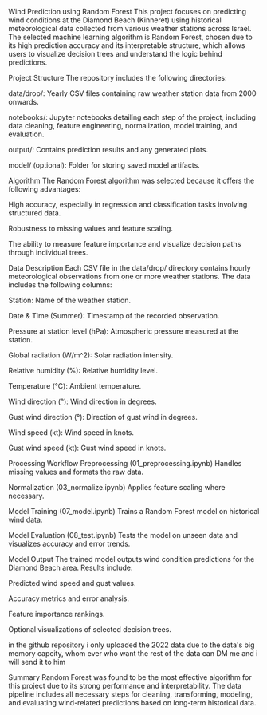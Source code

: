 
Wind Prediction using Random Forest
This project focuses on predicting wind conditions at the Diamond Beach (Kinneret) using historical meteorological data collected from various weather stations across Israel. The selected machine learning algorithm is Random Forest, chosen due to its high prediction accuracy and its interpretable structure, which allows users to visualize decision trees and understand the logic behind predictions.

Project Structure
The repository includes the following directories:

data/drop/: Yearly CSV files containing raw weather station data from 2000 onwards.

notebooks/: Jupyter notebooks detailing each step of the project, including data cleaning, feature engineering, normalization, model training, and evaluation.

output/: Contains prediction results and any generated plots.

model/ (optional): Folder for storing saved model artifacts.

Algorithm
The Random Forest algorithm was selected because it offers the following advantages:

High accuracy, especially in regression and classification tasks involving structured data.

Robustness to missing values and feature scaling.

The ability to measure feature importance and visualize decision paths through individual trees.

Data Description
Each CSV file in the data/drop/ directory contains hourly meteorological observations from one or more weather stations. The data includes the following columns:

Station: Name of the weather station.

Date & Time (Summer): Timestamp of the recorded observation.

Pressure at station level (hPa): Atmospheric pressure measured at the station.

Global radiation (W/m^2): Solar radiation intensity.

Relative humidity (%): Relative humidity level.

Temperature (°C): Ambient temperature.

Wind direction (°): Wind direction in degrees.

Gust wind direction (°): Direction of gust wind in degrees.

Wind speed (kt): Wind speed in knots.

Gust wind speed (kt): Gust wind speed in knots.

Processing Workflow
Preprocessing (01_preprocessing.ipynb)
Handles missing values and formats the raw data.

Normalization (03_normalize.ipynb)
Applies feature scaling where necessary.

Model Training (07_model.ipynb)
Trains a Random Forest model on historical wind data.

Model Evaluation (08_test.ipynb)
Tests the model on unseen data and visualizes accuracy and error trends.

Model Output
The trained model outputs wind condition predictions for the Diamond Beach area. Results include:

Predicted wind speed and gust values.

Accuracy metrics and error analysis.

Feature importance rankings.

Optional visualizations of selected decision trees.

in the github repository i only uploaded the 2022 data due to the data's big memory capcity, whom ever who want the rest of the data can DM me and i will send it to him

Summary
Random Forest was found to be the most effective algorithm for this project due to its strong performance and interpretability. The data pipeline includes all necessary steps for cleaning, transforming, modeling, and evaluating wind-related predictions based on long-term historical data.
